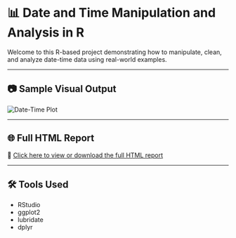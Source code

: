 # 📊 Date and Time Manipulation and Analysis in R

Welcome to this R-based project demonstrating how to manipulate, clean, and analyze date-time data using real-world examples.

---

## 📷 Sample Visual Output

![Date-Time Plot](https://github.com/HabtamuBizuayehu/Date-and-Time-Manipulation-and-Analysis_Data_insight/raw/main/Date-and-Time-Data-analysis_files/figure-html/unnamed-chunk-1-1.png)

---

## 🌐 Full HTML Report

📄 [Click here to view or download the full HTML report](https://github.com/HabtamuBizuayehu/Date-and-Time-Manipulation-and-Analysis_Data_insight/raw/main/Date%20and%20Time%20Data%20analysis.html)

---

## 🛠 Tools Used
- RStudio
- ggplot2
- lubridate
- dplyr
